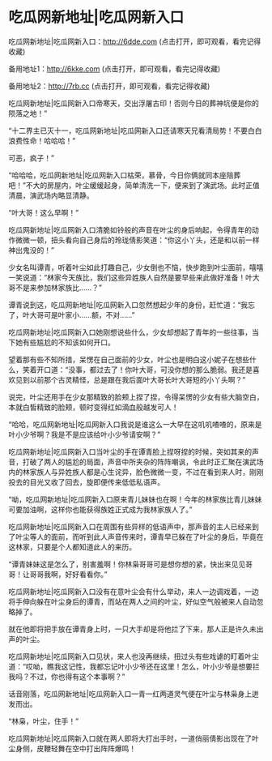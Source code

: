 # 吃瓜网新地址|吃瓜网新入口


吃瓜网新地址|吃瓜网新入口：http://6dde.com (点击打开，即可观看，看完记得收藏)

备用地址1：http://6kke.com (点击打开，即可观看，看完记得收藏)

备用地址2：http://7rb.cc (点击打开，即可观看，看完记得收藏)







吃瓜网新地址|吃瓜网新入口帝寒天，交出浮屠古印！否则今日的葬神坑便是你的陨落之地！”

“十二界主已灭十一，吃瓜网新地址|吃瓜网新入口还请寒天兄看清局势！不要白白浪费性命！哈哈哈！”

可恶，疯子！”

“哈哈哈，吃瓜网新地址|吃瓜网新入口枯荣，慕骨，今日你俩就同本座陪葬吧！”不大的房屋内，叶尘缓缓起身，简单清洗一下，便来到了演武场。此时正值清晨，演武场内略显清静。

“叶大哥！这么早啊！”

吃瓜网新地址|吃瓜网新入口清脆如铃般的声音在叶尘的身后响起，令得青年的动作微微一顿，扭头看向自己身后的玲珑倩影笑道：“你这小丫头，还是和以前一样神出鬼没的！”

少女名叫谭青，听着叶尘如此打趣自己，少女倒也不恼，快步跑到叶尘面前，嘻嘻一笑说道：“林家今天族比，我们这些异姓族人自然是要早些来此做好准备！叶大哥不是来参加林家族比……？”

谭青说到这，吃瓜网新地址|吃瓜网新入口忽然想起少年的身份，赶忙道：“我忘了，叶大哥可是叶家小......额，不对……”

吃瓜网新地址|吃瓜网新入口她刚想说些什么，少女却想起了青年的一些往事，当下她有些尴尬的不知该如何开口。

望着那有些不知所措，呆愣在自己面前的少女，叶尘也是明白这小妮子在想些什么，笑着开口道：“没事，都过去了！你叶大哥，可没你想的那么脆弱。我还是喜欢见到以前那个古灵精怪，总是跟在我后面叶大哥长叶大哥短的小丫头啊？”

说完，叶尘还用手在少女那精致的脸颊上捏了捏，令得呆愣的少女有些大脑空白，本就白皙精致的脸颊，顿时变得红如滴血般越发可人！

“哈哈，吃瓜网新地址|吃瓜网新入口我说是谁这么一大早在这叽叽喳喳的，原来是叶小少爷啊？我是不是应该给叶小少爷请安啊？”

吃瓜网新地址|吃瓜网新入口当叶尘的手在谭青脸上捏呀捏的时候，突如其来的声音，打破了两人的尴尬的局面，声音中所夹杂的阵阵嘲讽，令此时正汇聚在演武场内的林家族人与异姓族人都是心生诧异，脸色微微一变，不过在看到来人时，刚刚投去的目光又收了回去，旋即便传来低低私语声。

“呦，吃瓜网新地址|吃瓜网新入口原来青儿妹妹也在啊！今年的林家族比青儿妹妹可要加油啊，这样你也能获得族姓正式成为我林家族人了。”

吃瓜网新地址|吃瓜网新入口在周围有些异样的低语声中，那声音的主人已经来到了叶尘等人的面前，而听到此人声音传来时，谭青早已躲在了叶尘的身后，毕竟在这林家，只要是个人都知道此人的来历。

“谭青妹妹这是怎么了，别害羞啊！你林枭哥哥可是想你想的紧，快出来见见哥哥！让哥哥我啊，好好看看你。”

吃瓜网新地址|吃瓜网新入口没有在意叶尘会有什么举动，来人一边调戏着，一边将手伸向躲在叶尘身后的谭青，而站在两人之间的叶尘，好似空气般被来人自动忽略掉了。

就在他即将把手放在谭青身上时，一只大手却是将他拦了下来，那人正是许久未出声的叶尘。

吃瓜网新地址|吃瓜网新入口见状，来人也没再继续，扭过头有些戏谑的盯着叶尘道：“哎呦，瞧我这记性，我都忘记叶小少爷还在这里！怎么，叶小少爷是想要拦我吗？不过，你也得有这个本事啊？”

话音刚落，吃瓜网新地址|吃瓜网新入口一青一红两道灵气便在叶尘与林枭身上迸发而出。

“林枭，叶尘，住手！”

吃瓜网新地址|吃瓜网新入口就在两人即将大打出手时，一道俏丽倩影出现在了叶尘身侧，皮鞭轻舞在空中打出阵阵爆鸣！
